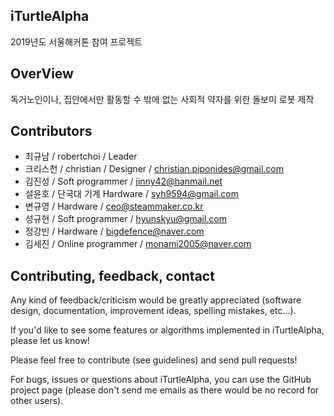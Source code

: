 ## iTurtleAlpha
2019년도 서울해커톤 참여 프로젝트


## OverView
독거노인이나, 집안에서만 활동할 수 밖에 없는 사회적 약자를 위한 돌보미 로봇 제작


## Contributors
- 최규남 / robertchoi / Leader
- 크리스천 / christian / Designer / christian.piponides@gmail.com
- 김진성 / Soft programmer / jinny42@hanmail.net
- 설윤호 / 단국대 기계 Hardware / syh9594@gmail.com
- 변규영 / Hardware / ceo@steammaker.co.kr
- 성규현 / Soft programmer / hyunskyu@gmail.com
- 정강빈 / Hardware / bigdefence@naver.com
- 김세진 / Online programmer / monami2005@naver.com


## Contributing, feedback, contact
Any kind of feedback/criticism would be greatly appreciated (software design, documentation, improvement ideas, spelling mistakes, etc...).

If you'd like to see some features or algorithms implemented in iTurtleAlpha, please let us know!

Please feel free to contribute (see guidelines) and send pull requests!

For bugs, issues or questions about iTurtleAlpha, you can use the GitHub project page (please don't send me emails as there would be no record for other users).
